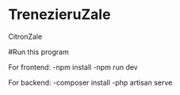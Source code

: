 # TrenezieruZale
CitronZale

#Run this program

For frontend:
  -npm install
  -npm run dev

For backend:
  -composer install
  -php artisan serve
